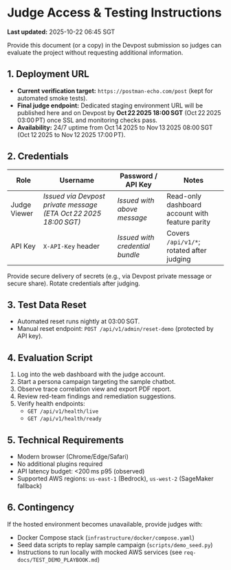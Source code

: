 # Judge Access & Testing Instructions

**Last updated:** 2025-10-22 06:45 SGT

Provide this document (or a copy) in the Devpost submission so judges can evaluate the project
without requesting additional information.

## 1. Deployment URL

- **Current verification target:** `https://postman-echo.com/post` (kept for automated smoke tests).
- **Final judge endpoint:** Dedicated staging environment URL will be published here and on Devpost
  by **Oct 22 2025 18:00 SGT** (Oct 22 2025 03:00 PT) once SSL and monitoring checks pass.
- **Availability:** 24/7 uptime from Oct 14 2025 to Nov 13 2025 08:00 SGT (Oct 12 2025 to
  Nov 12 2025 17:00 PT).

## 2. Credentials

| Role         | Username                                                         | Password / API Key              | Notes                                           |
| ------------ | ---------------------------------------------------------------- | ------------------------------- | ----------------------------------------------- |
| Judge Viewer | _Issued via Devpost private message (ETA Oct 22 2025 18:00 SGT)_ | _Issued with above message_     | Read-only dashboard account with feature parity |
| API Key      | `X-API-Key` header                                               | _Issued with credential bundle_ | Covers `/api/v1/*`; rotated after judging       |

Provide secure delivery of secrets (e.g., via Devpost private message or secure share). Rotate
credentials after judging.

## 3. Test Data Reset

- Automated reset runs nightly at 03:00 SGT.
- Manual reset endpoint: `POST /api/v1/admin/reset-demo` (protected by API key).

## 4. Evaluation Script

1. Log into the web dashboard with the judge account.
1. Start a persona campaign targeting the sample chatbot.
1. Observe trace correlation view and export PDF report.
1. Review red-team findings and remediation suggestions.
1. Verify health endpoints:
   - `GET /api/v1/health/live`
   - `GET /api/v1/health/ready`

## 5. Technical Requirements

- Modern browser (Chrome/Edge/Safari)
- No additional plugins required
- API latency budget: \<200 ms p95 (observed)
- Supported AWS regions: `us-east-1` (Bedrock), `us-west-2` (SageMaker fallback)

## 6. Contingency

If the hosted environment becomes unavailable, provide judges with:

- Docker Compose stack (`infrastructure/docker/compose.yaml`)
- Seed data scripts to replay sample campaign (`scripts/demo_seed.py`)
- Instructions to run locally with mocked AWS services (see `req-docs/TEST_DEMO_PLAYBOOK.md`)
